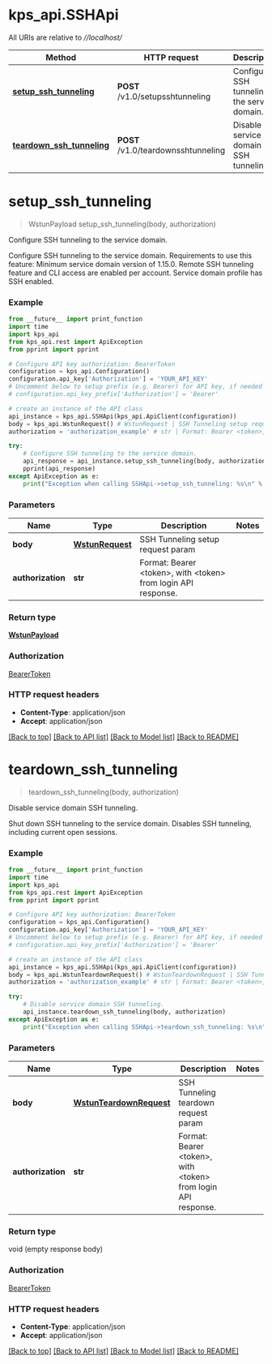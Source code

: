 # kps_api.SSHApi

All URIs are relative to *//localhost/*

Method | HTTP request | Description
------------- | ------------- | -------------
[**setup_ssh_tunneling**](SSHApi.md#setup_ssh_tunneling) | **POST** /v1.0/setupsshtunneling | Configure SSH tunneling to the service domain.
[**teardown_ssh_tunneling**](SSHApi.md#teardown_ssh_tunneling) | **POST** /v1.0/teardownsshtunneling | Disable service domain SSH tunneling.

# **setup_ssh_tunneling**
> WstunPayload setup_ssh_tunneling(body, authorization)

Configure SSH tunneling to the service domain.

Configure SSH tunneling to the service domain. Requirements to use this feature: Minimum service domain version of 1.15.0. Remote SSH tunneling feature and CLI access are enabled per account. Service domain profile has SSH enabled.

### Example
```python
from __future__ import print_function
import time
import kps_api
from kps_api.rest import ApiException
from pprint import pprint

# Configure API key authorization: BearerToken
configuration = kps_api.Configuration()
configuration.api_key['Authorization'] = 'YOUR_API_KEY'
# Uncomment below to setup prefix (e.g. Bearer) for API key, if needed
# configuration.api_key_prefix['Authorization'] = 'Bearer'

# create an instance of the API class
api_instance = kps_api.SSHApi(kps_api.ApiClient(configuration))
body = kps_api.WstunRequest() # WstunRequest | SSH Tunneling setup request param
authorization = 'authorization_example' # str | Format: Bearer <token>, with <token> from login API response.

try:
    # Configure SSH tunneling to the service domain.
    api_response = api_instance.setup_ssh_tunneling(body, authorization)
    pprint(api_response)
except ApiException as e:
    print("Exception when calling SSHApi->setup_ssh_tunneling: %s\n" % e)
```

### Parameters

Name | Type | Description  | Notes
------------- | ------------- | ------------- | -------------
 **body** | [**WstunRequest**](WstunRequest.md)| SSH Tunneling setup request param | 
 **authorization** | **str**| Format: Bearer &lt;token&gt;, with &lt;token&gt; from login API response. | 

### Return type

[**WstunPayload**](WstunPayload.md)

### Authorization

[BearerToken](../README.md#BearerToken)

### HTTP request headers

 - **Content-Type**: application/json
 - **Accept**: application/json

[[Back to top]](#) [[Back to API list]](../README.md#documentation-for-api-endpoints) [[Back to Model list]](../README.md#documentation-for-models) [[Back to README]](../README.md)

# **teardown_ssh_tunneling**
> teardown_ssh_tunneling(body, authorization)

Disable service domain SSH tunneling.

Shut down SSH tunneling to the service domain. Disables SSH tunneling, including current open sessions.

### Example
```python
from __future__ import print_function
import time
import kps_api
from kps_api.rest import ApiException
from pprint import pprint

# Configure API key authorization: BearerToken
configuration = kps_api.Configuration()
configuration.api_key['Authorization'] = 'YOUR_API_KEY'
# Uncomment below to setup prefix (e.g. Bearer) for API key, if needed
# configuration.api_key_prefix['Authorization'] = 'Bearer'

# create an instance of the API class
api_instance = kps_api.SSHApi(kps_api.ApiClient(configuration))
body = kps_api.WstunTeardownRequest() # WstunTeardownRequest | SSH Tunneling teardown request param
authorization = 'authorization_example' # str | Format: Bearer <token>, with <token> from login API response.

try:
    # Disable service domain SSH tunneling.
    api_instance.teardown_ssh_tunneling(body, authorization)
except ApiException as e:
    print("Exception when calling SSHApi->teardown_ssh_tunneling: %s\n" % e)
```

### Parameters

Name | Type | Description  | Notes
------------- | ------------- | ------------- | -------------
 **body** | [**WstunTeardownRequest**](WstunTeardownRequest.md)| SSH Tunneling teardown request param | 
 **authorization** | **str**| Format: Bearer &lt;token&gt;, with &lt;token&gt; from login API response. | 

### Return type

void (empty response body)

### Authorization

[BearerToken](../README.md#BearerToken)

### HTTP request headers

 - **Content-Type**: application/json
 - **Accept**: application/json

[[Back to top]](#) [[Back to API list]](../README.md#documentation-for-api-endpoints) [[Back to Model list]](../README.md#documentation-for-models) [[Back to README]](../README.md)

